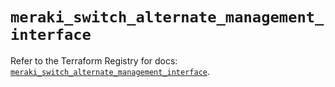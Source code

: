 # `meraki_switch_alternate_management_interface`

Refer to the Terraform Registry for docs: [`meraki_switch_alternate_management_interface`](https://registry.terraform.io/providers/ciscodevnet/meraki/1.7.1/docs/resources/switch_alternate_management_interface).
